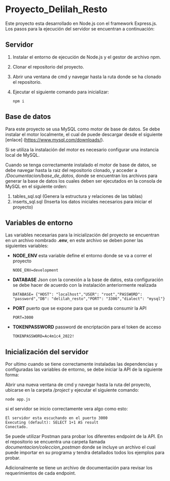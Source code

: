 # Proyecto_Delilah_Resto

Este proyecto esta desarrollado en Node.js con el framework Express.js.
Los pasos para la ejecución del servidor se encuentran a continuación:

## Servidor 

1. Instalar el entorno de ejecución de Node.js y el gestor de archivo npm.

2. Clonar el repositorio del proyecto.

3. Abrir una ventana de cmd y navegar hasta la ruta donde se ha clonado el repositorio.

4. Ejecutar el siguiente comando para inicializar: 

   ```
   npm i
   ```

## Base de datos

Para este proyecto se usa MySQL como motor de base de datos. 
Se debe instalar el motor localmente, el cual de puede descargar desde el siguiente [enlace] (https://www.mysql.com/downloads/).

Si se utiliza la instalación del motor es necesario configurar una instancia local de MySQL.

Cuando se tenga correctamente instalado el motor de base de datos, se debe navegar hasta la raiz del repositorio clonado, y acceder a */Documentacion/base_de_datos*, donde se encuentran los archivos para generar la base de datos los cuales deben ser ejecutados en la consola de MySQL en el siguiente orden:

1. tables_sql.sql (Genera la estructura y relaciones de las tablas)
2. inserts_sql.sql (Inserta los datos iniciales necesarios para iniciar el proyecto)

## Variables de entorno

Las variables necesarias para la inicialización del proyecto se encuentran en un archivo nombrado **.env**, en este archivo se deben poner las siguientes variables: 

- **NODE_ENV** esta variable define el entorno donde se va a correr el proyecto

  ```
  NODE_ENV=development
  ```

- **DATABASE** Json con la conexión a la base de datos, esta configuración se debe hacer de acuerdo con la instalación anteriormente realizada

  ```
  DATABASE= {"HOST": "localhost","USER": "root","PASSWORD": "password","DB": "delilah_resto","PORT": "3306","dialect": "mysql"}
  
  ```

- **PORT** puerto que se expone para que se pueda consumir la API

  ```
  PORT=3000
  ```

- **TOKENPASSWORD** password de encriptación para el token de acceso

  ```
  TOKENPASSWORD=Ac4m1c4_2022!
  ```

## Inicialización del servidor

Por ultimo cuando se tiene correctamente instaladas las dependencias y configuradas las variables de entorno, se debe iniciar la API de la siguiente forma:

Abrir una nueva ventana de cmd y navegar hasta la ruta del proyecto, ubicarse en la carpeta */project* y ejecutar el siguiente comando:

```
node app.js
```

si el servidor se inicio correctamente vera algo como esto:

```
El servidor esta escuchando en el puerto 3000
Executing (default): SELECT 1+1 AS result
Conectado.
```

Se puede utilizar Postman para probar los diferentes endpoint de la API. En el repositorio se encuentra una carpeta llamada *documentacion/coleccion_postman* donde se incluye un archivo el cual puede importar en su programa y tendra detallados todos los ejemplos para probar.

Adicionalmente se tiene un archivo de documentación para revisar los requerimientos de cada endpoint.

